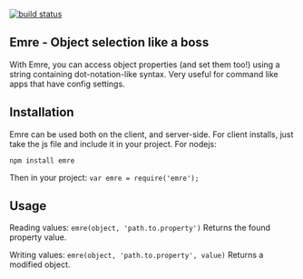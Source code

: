 [![build status](https://secure.travis-ci.org/dawnerd/Emre.png)](http://travis-ci.org/dawnerd/Emre)
## Emre - Object selection like a boss

With Emre, you can access object properties (and set them too!) using a string containing dot-notation-like syntax. Very useful for command like apps that have config settings.

## Installation
Emre can be used both on the client, and server-side. For client installs, just take the js file and include it in your project. For nodejs:

```npm install emre```

Then in your project:
```var emre = require('emre');```

## Usage
Reading values:
```emre(object, 'path.to.property')```
Returns the found property value.

Writing values:
```emre(object, 'path.to.property', value)```
Returns a modified object.